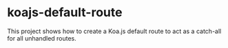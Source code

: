 # koajs-default-route
This project shows how to create a Koa.js default route to act as a catch-all for all unhandled routes.
